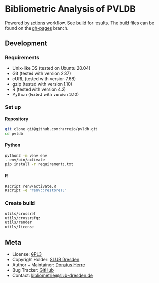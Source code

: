 # Bibliometric Analysis of PVLDB

Powered by [actions](https://github.com/herreio/pvldb/actions) workflow. See [build](https://herreio.github.io/pvldb/) for results. The build files can be found on the [gh-pages](https://github.com/herreio/pvldb/tree/gh-pages) branch.

## Development

### Requirements

- Unix-like OS (tested on Ubuntu 20.04)
- Git (tested with version 2.37)
- cURL (tested with version 7.68)
- gzip (tested with version 1.10)
- R (tested with version 4.2)
- Python (tested with version 3.10)

### Set up

#### Repository

```sh
git clone git@github.com:herreio/pvldb.git
cd pvldb
```

#### Python

```sh
python3 -m venv env
. env/bin/activate
pip install -r requirements.txt
```

#### R

```sh
Rscript renv/activate.R
Rscript -e "renv::restore()"
```

### Create build

```sh
utils/crossref
utils/crossrefgz
utils/render
utils/license
```

## Meta

- License: [GPL3](./LICENSE)
- Copyright Holder: [SLUB Dresden](https://www.slub-dresden.de)
- Author + Maintainer: [Donatus Herre](https://orcid.org/0000-0003-4335-2535)
- Bug Tracker: [GitHub](https://github.com/herreio/pvldb/issues)
- Contact: [bibliometrie@slub-dresden.de](mailto:bibliometrie@slub-dresden.de)

